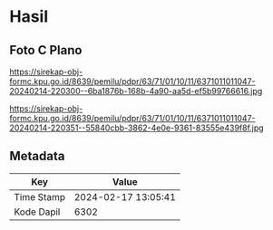 # Hasil

## Foto C Plano

https://sirekap-obj-formc.kpu.go.id/8639/pemilu/pdpr/63/71/01/10/11/6371011011047-20240214-220300--6ba1876b-168b-4a90-aa5d-ef5b99766616.jpg

https://sirekap-obj-formc.kpu.go.id/8639/pemilu/pdpr/63/71/01/10/11/6371011011047-20240214-220351--55840cbb-3862-4e0e-9361-83555e439f8f.jpg


## Metadata

| Key        | Value               |
| ---------- | ------------------- |
| Time Stamp | 2024-02-17 13:05:41 |
| Kode Dapil | 6302                |



